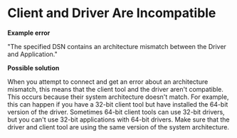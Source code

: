 # Client and Driver Are Incompatible<a name="connecting-architecture-mismatch"></a>

 **Example error** 

 "The specified DSN contains an architecture mismatch between the Driver and Application\." 

 **Possible solution**

 When you attempt to connect and get an error about an architecture mismatch, this means that the client tool and the driver aren't compatible\. This occurs because their system architecture doesn't match\. For example, this can happen if you have a 32\-bit client tool but have installed the 64\-bit version of the driver\. Sometimes 64\-bit client tools can use 32\-bit drivers, but you can't use 32\-bit applications with 64\-bit drivers\. Make sure that the driver and client tool are using the same version of the system architecture\. 